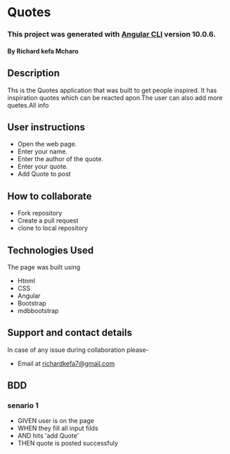 # Quotes

### This project was generated with [Angular CLI](https://github.com/angular/angular-cli) version 10.0.6.
#### By **Richard kefa Mcharo**

## Description 
Ths is the Quotes application that was built to get people inspired.
It has  inspiration quotes which can be reacted apon.The user can also add more quetes.All info

## User instructions 
* Open the web page.
* Enter your name.
* Enter the author of the quote.
* Enter your quote.
* Add Quote to post

## How to collaborate
* Fork repository
* Create a pull request
* clone to local repository

## Technologies Used
The page was built using
* Htnml
* CSS
* Angular
* Bootstrap
* mdbbootstrap
## Support and contact details
In case of any issue during collaboration please-
* Email at richardkefa7@gmail.com
## BDD
### senario 1
* GIVEN user is on the page
* WHEN they fill all input filds
* AND hits 'add Quote'
* THEN quote is posted successfuly
